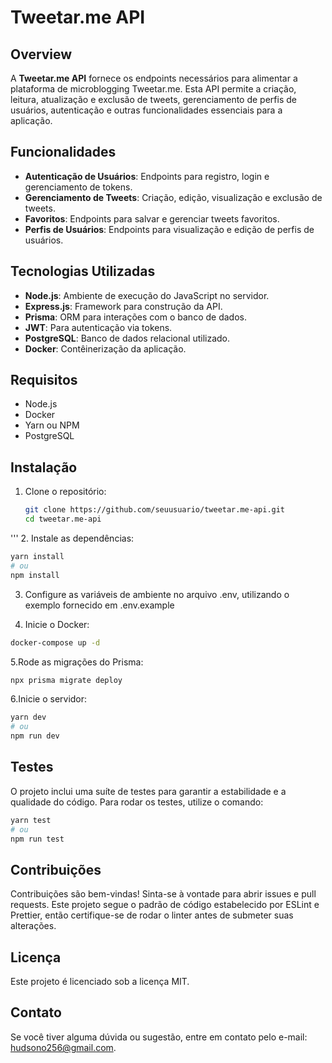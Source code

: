 # Tweetar.me API

## Overview

A **Tweetar.me API** fornece os endpoints necessários para alimentar a plataforma de microblogging Tweetar.me. Esta API permite a criação, leitura, atualização e exclusão de tweets, gerenciamento de perfis de usuários, autenticação e outras funcionalidades essenciais para a aplicação.

## Funcionalidades

- **Autenticação de Usuários**: Endpoints para registro, login e gerenciamento de tokens.
- **Gerenciamento de Tweets**: Criação, edição, visualização e exclusão de tweets.
- **Favoritos**: Endpoints para salvar e gerenciar tweets favoritos.
- **Perfis de Usuários**: Endpoints para visualização e edição de perfis de usuários.

## Tecnologias Utilizadas

- **Node.js**: Ambiente de execução do JavaScript no servidor.
- **Express.js**: Framework para construção da API.
- **Prisma**: ORM para interações com o banco de dados.
- **JWT**: Para autenticação via tokens.
- **PostgreSQL**: Banco de dados relacional utilizado.
- **Docker**: Contêinerização da aplicação.

## Requisitos

- Node.js
- Docker
- Yarn ou NPM
- PostgreSQL

## Instalação

1. Clone o repositório:

   ```bash
   git clone https://github.com/seuusuario/tweetar.me-api.git
   cd tweetar.me-api
'''
2. Instale as dependências:

```bash
yarn install
# ou
npm install
```
3. Configure as variáveis de ambiente no arquivo .env, utilizando o exemplo fornecido em .env.example

4. Inicie o Docker:

```bash
docker-compose up -d
```
5.Rode as migrações do Prisma:
```bash
npx prisma migrate deploy
```
6.Inicie o servidor:
```bash
yarn dev
# ou
npm run dev
```
## Testes
O projeto inclui uma suíte de testes para garantir a estabilidade e a qualidade do código. Para rodar os testes, utilize o comando:
```bash
yarn test
# ou
npm run test
```
## Contribuições
Contribuições são bem-vindas! Sinta-se à vontade para abrir issues e pull requests. Este projeto segue o padrão de código estabelecido por ESLint e Prettier, então certifique-se de rodar o linter antes de submeter suas alterações.

## Licença
Este projeto é licenciado sob a licença MIT.

## Contato
Se você tiver alguma dúvida ou sugestão, entre em contato pelo e-mail: hudsono256@gmail.com.
